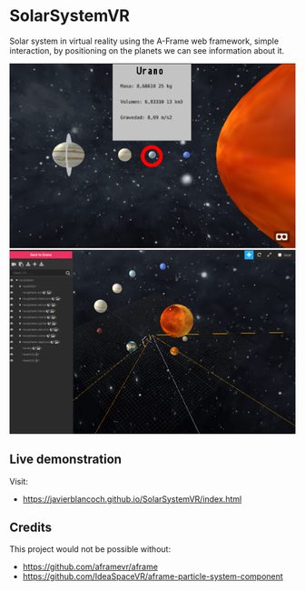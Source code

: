 # SolarSystemVR
Solar system in virtual reality using the A-Frame web framework, simple interaction, by positioning on the planets we can see information about it.

![Screenshot de RetroPyCar](captura1.png)
![Screenshot de RetroPyCar](captura2.png)

## Live demonstration
Visit:
- https://javierblancoch.github.io/SolarSystemVR/index.html

## Credits
This project would not be possible without:
- https://github.com/aframevr/aframe
- https://github.com/IdeaSpaceVR/aframe-particle-system-component
